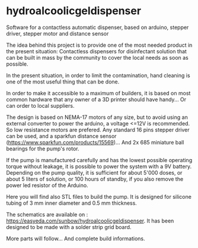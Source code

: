# hydroalcoolicgeldispenser

Software for a contactless automatic dispenser, based on arduino, stepper driver, stepper motor and distance sensor

The idea behind this project is to provide one of the most needed product in the present situation: Contactless dispensers for disinfectant solution that can be built in mass by the community to cover the local needs as soon as possible.

In the present situation, in order to limit the contamination, hand cleaning is one of the most useful thing that can be done.

In order to make it accessible to a maximum of builders, it is based on most common hardware that any owner of a 3D printer should have handy... Or can order to local suppliers.

The design is based on NEMA-17 motors of any size, but to avoid using an external converter to power the arduino, a voltage <=12V is recommended. So low resistance motors are prefered. Any standard 16 pins stepper driver can be used, and a sparkfun distance sensor (https://www.sparkfun.com/products/15569)... And 2x 685 miniature ball bearings for the pump's rotor.

If the pump is manufactured carefully and has the lowest possible operating torque without leakage, it is possible to power the system with a 9V battery. Depending on the pump quality, it is sufficient for about 5'000 doses, or about 5 liters of solution, or 100 hours of standby, if you also remove the power led resistor of the Arduino.

Here you will find also STL files to build the pump. It is designed for silicone tubing of 3 mm inner diameter and 0.5 mm thickness.

The schematics are available on : https://easyeda.com/sunbow/hydroalcoolicgeldispenser. It has been designed to be made with a solder strip grid board.

More parts will follow... And complete build informations.
